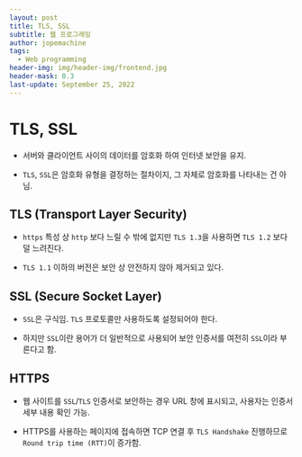 ```yaml
---
layout: post
title: TLS, SSL
subtitle: 웹 프로그래밍
author: jopemachine
tags:
  - Web programming
header-img: img/header-img/frontend.jpg
header-mask: 0.3
last-update: September 25, 2022
---
```


# TLS, SSL

- 서버와 클라이언트 사이의 데이터를 암호화 하여 인터넷 보안을 유지.

- `TLS`, `SSL`은 암호화 유형을 결정하는 절차이지, 그 자체로 암호화를 나타내는 건 아님.

## TLS (Transport Layer Security)

- `https` 특성 상 `http` 보다 느릴 수 밖에 없지만 `TLS 1.3`을 사용하면 `TLS 1.2` 보다 덜 느려진다.

- `TLS 1.1` 이하의 버전은 보안 상 안전하지 않아 제거되고 있다.

## SSL (Secure Socket Layer)

- `SSL`은 구식임. `TLS` 프로토콜만 사용하도록 설정되어야 한다.

- 하지만 `SSL`이란 용어가 더 일반적으로 사용되어 보안 인증서를 여전히 `SSL`이라 부른다고 함.

## HTTPS

- 웹 사이트를 `SSL`/`TLS` 인증서로 보안하는 경우 URL 창에 표시되고, 사용자는 인증서 세부 내용 확인 가능.

- HTTPS를 사용하는 페이지에 접속하면 TCP 연결 후 `TLS Handshake` 진행하므로 `Round trip time (RTT)`이 증가함.

